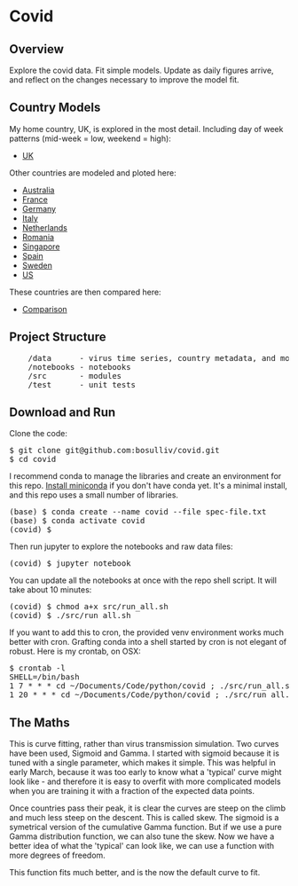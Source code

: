 # Covid
## Overview
Explore the covid data. Fit simple models. Update as daily figures arrive, and reflect on the changes necessary to improve the model fit.

## Country Models
My home country, UK, is explored in the most detail. Including day of week patterns (mid-week = low, weekend = high):
* [UK](notebooks/uk.ipynb)

Other countries are modeled and ploted here:
* [Australia](notebooks/Australia.ipynb)
* [France](notebooks/France.ipynb)
* [Germany](notebooks/Germany.ipynb)
* [Italy](notebooks/Italy.ipynb)
* [Netherlands](notebooks/Netherlands.ipynb)
* [Romania](notebooks/Romania.ipynb)
* [Singapore](notebooks/Singapore.ipynb)
* [Spain](notebooks/Spain.ipynb)
* [Sweden](notebooks/Sweden.ipynb)
* [US](notebooks/US.ipynb)

These countries are then compared here:
* [Comparison](notebooks/Comparison.ipynb)

## Project Structure
<pre>
    /data      - virus time series, country metadata, and model paramater values
    /notebooks - notebooks
    /src       - modules
    /test      - unit tests
</pre>

## Download and Run
Clone the code:
<pre>
$ git clone git@github.com:bosulliv/covid.git
$ cd covid
</pre>

I recommend conda to manage the libraries and create an environment for this repo.  [Install miniconda](https://docs.conda.io/projects/continuumio-conda/en/latest/user-guide/install/index.html) if you don't have conda yet. It's a minimal install, and this repo uses a small number of libraries.

<pre>
(base) $ conda create --name covid --file spec-file.txt
(base) $ conda activate covid
(covid) $ 
</pre>

Then run jupyter to explore the notebooks and raw data files:
<pre>
(covid) $ jupyter notebook
</pre>

You can update all the notebooks at once with the repo shell script. It will take about 10 minutes:
<pre>
(covid) $ chmod a+x src/run_all.sh
(covid) $ ./src/run_all.sh
</pre>

If you want to add this to cron, the provided venv environment works much better with cron. Grafting conda into a shell started by cron is not elegant of robust. Here is my crontab, on OSX:

<pre>
$ crontab -l
SHELL=/bin/bash
1 7 * * * cd ~/Documents/Code/python/covid ; ./src/run_all.sh
1 20 * * * cd ~/Documents/Code/python/covid ; ./src/run_all.sh
</pre>

## The Maths
This is curve fitting, rather than virus transmission simulation. Two curves have been used, Sigmoid and Gamma. I started with sigmoid because it is tuned with a single parameter, which makes it simple. This was helpful in early March, because it was too early to know what a 'typical' curve might look like - and therefore it is easy to overfit with more complicated models when you are training it with a fraction of the expected data points.

Once countries pass their peak, it is clear the curves are steep on the climb and much less steep on the descent. This is called skew. The sigmoid is a symetrical version of the cumulative Gamma function. But if we use a pure Gamma distribution function, we can also tune the skew. Now we have a better idea of what the 'typical' can look like, we can use a function with more degrees of freedom.

This function fits much better, and is the now the default curve to fit.